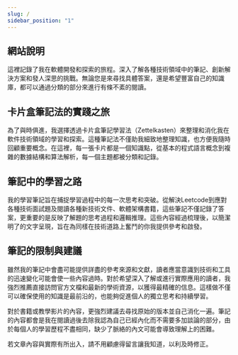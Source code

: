 ```yaml
---
slug: /
sidebar_position: "1"
---
```


## 網站說明 

這裡記錄了我在軟體開發和探索的旅程。深入了解各種技術領域中的筆記、創新解決方案和發人深思的挑戰。無論您是來尋找具體答案，還是希望豐富自己的知識庫，都可以通過分類的部分來進行有條不紊的閱讀。

## 卡片盒筆記法的實踐之旅

為了與時俱進，我選擇透過卡片盒筆記學習法（Zettelkasten）來整理和消化我在軟件技術領域的學習和探索。這種筆記法不僅助我細致地整理知識，也方便我隨時回顧重要概念。在這裡，每一張卡片都是一個知識點，從基本的程式語言概念到複雜的數據結構和算法解析，每一個主題都被分類和記錄。

## 筆記中的學習之路

我的學習筆記旨在捕捉學習過程中的每一次思考和突破。從解決Leetcode到應對各種技術面試題及閱讀各種新技術文件、軟體架構書籍，這些筆記不僅記錄了答案，更重要的是反映了解題的思考過程和邏輯推理。這些內容經過梳理後，以簡潔明了的文字呈現，旨在為同樣在技術道路上奮鬥的你我提供參考和啟發。

## 筆記的限制與建議

雖然我的筆記中會盡可能提供詳盡的參考來源和文獻，讀者應當意識到技術和工具的迅速變化可能會使一些內容過時。對於希望深入了解或進行實際應用的讀者，我強烈推薦直接訪問官方文檔和最新的學術資源，以獲得最精確的信息。這樣做不僅可以確保使用的知識是最前沿的，也能夠促進個人的獨立思考和持續學習。

對於書籍或教學影片的內容，更強烈建議去尋找原始的版本並自己消化一遍。筆記的內容都會是我在閱讀過後去除我認為自己已經內化而不需要多加談論的部分，由於每個人的學習歷程不盡相同，缺少了脈絡的內文可能會導致理解上的困難。

若文章內容與實際有所出入，請不用顧慮得留言讓我知道，以利及時修正。